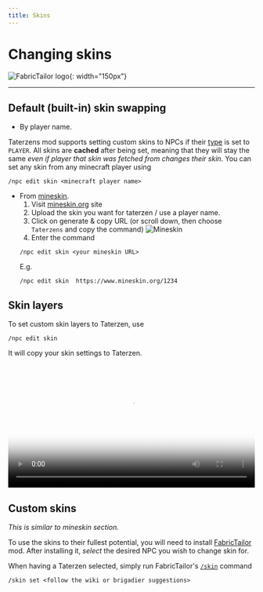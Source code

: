 ```yaml
---
title: Skins
---
```



# Changing skins
![FabricTailor logo](https://cdn.modrinth.com/data/g8w1NapE/icon.png){: width="150px"}

---


## Default (built-in) skin swapping

* By player name.

Taterzens mod supports setting custom skins to NPCs
if their [type](./types.md) is set to `PLAYER`.
All skins are **cached** after being set, meaning that they
will stay the same *even if player that skin was fetched from changes their skin*.
You can set any skin from any minecraft player using
```
/npc edit skin <minecraft player name>
```

* From [mineskin](https://www.mineskin.org).
	1. Visit [mineskin.org](https://www.mineskin.org) site
	2. Upload the skin you want for taterzen / use a player name.
	3. Click on generate & copy URL (or scroll down, then choose `Taterzens` and copy the command)
	![Mineskin](../../assets/img/mineskin.png)
	4. Enter the command
	```
	/npc edit skin <your mineskin URL>
	```
	E.g.
	```
	/npc edit skin  https://www.mineskin.org/1234
	```



## Skin layers
To set custom skin layers to Taterzen, use
```
/npc edit skin
```
It will copy your skin settings to Taterzen.

<video controls="true" allowfullscreen="true" poster="../../assets/img/skin_layer_change_poster.png" width="100%">
	<source src="../../assets/video/skin_layer_change.mp4" type="video/mp4">
	<p>Your browser does not support the video element.</p>
</video>


## Custom skins

*This is similar to mineskin section.*


To use the skins to their fullest potential, you will need
to install [FabricTailor](https://modrinth.com/mod/FabricTailor) mod.
After installing it, *select* the desired NPC you wish to change skin for.

When having a Taterzen selected, simply run FabricTailor's [`/skin`](https://github.com/samolego/FabricTailor/wiki) command
```
/skin set <follow the wiki or brigadier suggestions>
```

